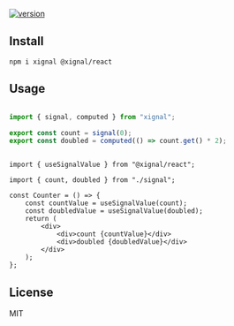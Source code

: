 [![version](https://badgen.net/npm/v/@xignal/react)](https://www.npmjs.com/package/@xignal/react)

## Install

`npm i xignal @xignal/react`

## Usage

```ts

import { signal, computed } from "xignal";

export const count = signal(0);
export const doubled = computed(() => count.get() * 2);

```

```tsx

import { useSignalValue } from "@xignal/react";

import { count, doubled } from "./signal";

const Counter = () => {
	const countValue = useSignalValue(count);
	const doubledValue = useSignalValue(doubled);
	return (
		<div>
			<div>count {countValue}</div>
			<div>doubled {doubledValue}</div>
		</div>
	);
};

```

## License

MIT
